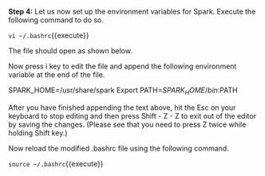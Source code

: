 

**Step 4:** Let us now set up the environment variables for Spark. Execute the following command to do so.

`vi ~/.bashrc`{{execute}}

 

The file should open as shown below.


 

Now press i key to edit the file and append the following environment variable at the end of the file.

SPARK_HOME=/usr/share/spark
Export PATH=$SPARK_HOME/bin:$PATH



After you have finished appending the text above, hit the Esc on your keyboard to stop editing and then press Shift - Z - Z to exit out of the editor by saving the changes. (Please see that you need to press Z twice while holding Shift key.)

Now reload the modified .bashrc file using the following command.

`source ~/.bashrc`{{execute}}
